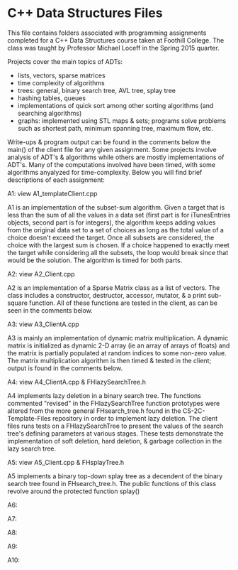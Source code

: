 # C++ Data Structures Files

This file contains folders associated with programming assignments completed for a C++ Data Structures course taken at Foothill College.  The class was taught by Professor Michael Loceff in the Spring 2015 quarter.

Projects cover the main topics  of ADTs:
  - lists, vectors, sparse matrices
  - time complexity of algorithms
  - trees: general, binary search tree, AVL tree, splay tree
  - hashing tables, queues
  - implementations of quick sort among other sorting algorithms (and searching algorithms)
  - graphs: implemented using STL maps & sets; programs solve problems such as shortest path, minimum spanning tree, maximum flow, etc.

Write-ups & program output can be found in the comments below the main() of the client file for any given assignment.  Some projects involve analysis of ADT's & algorithms while others are mostly implementations of ADT's.  Many of the computations involved have been timed, with some algorithms anyalyzed for time-complexity.  Below you will find brief descriptions of each assignment:


A1: view A1_templateClient.cpp

A1 is an implementation of the subset-sum algorithm.  Given a target that is less than the sum of all the values in a data set (first part is for iTunesEntries objects, second part is for integers), the algorithm keeps adding values from the original data set to a set of choices as long as the total value of a choice doesn't exceed the target.  Once all subsets are considered, the choice with the largest sum is chosen.  If a choice happened to exactly meet the target while considering all the subsets, the loop would break since that would be the solution.  The algorithm is timed for both parts.


A2: view A2_Client.cpp

A2 is an implementation of a Sparse Matrix class as a list of vectors.  The class includes a constructor, destructor, accessor, mutator, & a print sub-square function.  All of these functions are tested in the client, as can be seen in the comments below.


A3: view A3_ClientA.cpp

A3 is mainly an implementation of dynamic matrix multiplication.  A dynamic matrix is initialized as dynamic 2-D array (ie an array of arrays of floats) and the matrix is partially populated at random indices to some non-zero value.  The matrix multiplication algorithm is then timed & tested in the client; output is found in the comments below.

A4: view A4_ClientA.cpp & FHlazySearchTree.h

A4 implements lazy deletion in a binary search tree.  The functions commented "revised" in the FHlazySearchTree function prototypes were altered from the more general FHsearch_tree.h found in the CS-2C-Template-Files repository in order to implement lazy deletion.  The client files runs tests on a FHlazySearchTree to present the values of the search tree's defining parameters at various stages.  These tests demonstrate the implementation of soft deletion, hard deletion, & garbage collection in the lazy search tree.


A5: view A5_Client.cpp & FHsplayTree.h

A5 implements a binary top-down splay tree as a decendent of the binary search tree found in FHsearch_tree.h.  The public functions of this class revolve around the protected function splay()


A6:


A7:


A8:


A9:


A10:


